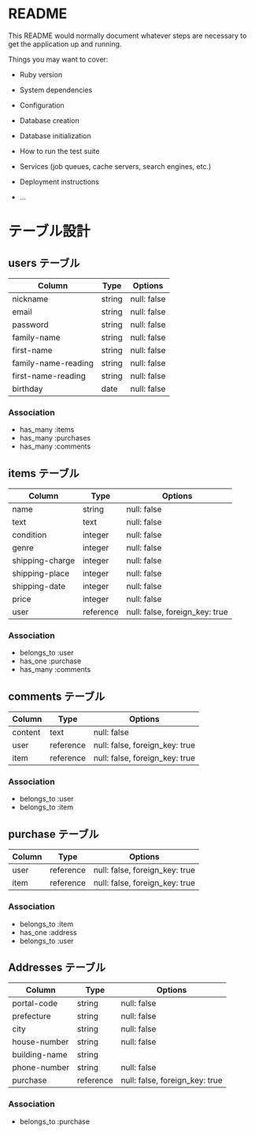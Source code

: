 # README

This README would normally document whatever steps are necessary to get the
application up and running.

Things you may want to cover:

* Ruby version

* System dependencies

* Configuration

* Database creation

* Database initialization

* How to run the test suite

* Services (job queues, cache servers, search engines, etc.)

* Deployment instructions

* ...

# テーブル設計

## users テーブル
| Column              | Type   | Options      |
| ------------------- | ------ |------------- |
| nickname            | string | null: false  |
| email               | string | null: false  |
| password            | string | null: false  |
| family-name         | string | null: false  |
| first-name          | string | null: false  |
| family-name-reading | string | null: false  |
| first-name-reading  | string | null: false  |
| birthday            | date   | null: false  |

### Association
- has_many :items
- has_many :purchases
- has_many :comments

## items テーブル                  
| Column          | Type      | Options                        |
| ------------    | --------- | ------------------------------ |
| name            | string    | null: false                    |
| text            | text      | null: false                    |
| condition       | integer   | null: false                    |
| genre           | integer   | null: false                    |
| shipping-charge | integer   | null: false                    |
| shipping-place  | integer   | null: false                    |
| shipping-date   | integer   | null: false                    |
| price           | integer   | null: false                    |
| user            | reference | null: false, foreign_key: true |

### Association
- belongs_to :user
- has_one    :purchase
- has_many   :comments

## comments テーブル
| Column       | Type      | Options                        |
| ------------ | --------- | ------------------------------ |
| content      | text      | null: false                    |
| user         | reference | null: false, foreign_key: true |
| item         | reference | null: false, foreign_key: true |

### Association
- belongs_to :user
- belongs_to :item

## purchase テーブル
| Column       | Type      | Options                        |
| ------------ | --------- | ------------------------------ |
| user         | reference | null: false, foreign_key: true |
| item         | reference | null: false, foreign_key: true |

### Association
- belongs_to :item
- has_one    :address
- belongs_to :user

## Addresses テーブル
| Column           | Type      | Options                        |
| ---------------- | --------- | ------------------------------ |
| portal-code      | string    | null: false                    |
| prefecture       | string    | null: false                    |
| city             | string    | null: false                    |
| house-number     | string    | null: false                    |
| building-name    | string    |                                |
| phone-number     | string    | null: false                    |
| purchase         | reference | null: false, foreign_key: true |

### Association
- belongs_to :purchase